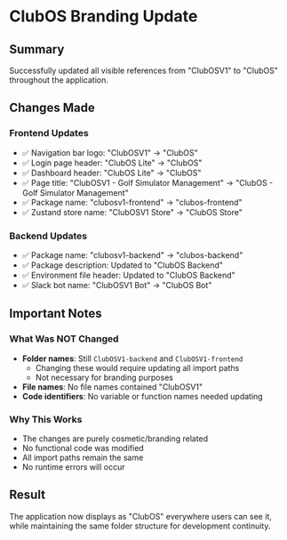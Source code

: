 # ClubOS Branding Update

## Summary
Successfully updated all visible references from "ClubOSV1" to "ClubOS" throughout the application.

## Changes Made

### Frontend Updates
- ✅ Navigation bar logo: "ClubOSV1" → "ClubOS"
- ✅ Login page header: "ClubOS Lite" → "ClubOS"
- ✅ Dashboard header: "ClubOS Lite" → "ClubOS"
- ✅ Page title: "ClubOSV1 - Golf Simulator Management" → "ClubOS - Golf Simulator Management"
- ✅ Package name: "clubosv1-frontend" → "clubos-frontend"
- ✅ Zustand store name: "ClubOSV1 Store" → "ClubOS Store"

### Backend Updates
- ✅ Package name: "clubosv1-backend" → "clubos-backend"
- ✅ Package description: Updated to "ClubOS Backend"
- ✅ Environment file header: Updated to "ClubOS Backend"
- ✅ Slack bot name: "ClubOSV1 Bot" → "ClubOS Bot"

## Important Notes

### What Was NOT Changed
- **Folder names**: Still `ClubOSV1-backend` and `ClubOSV1-frontend`
  - Changing these would require updating all import paths
  - Not necessary for branding purposes
- **File names**: No file names contained "ClubOSV1"
- **Code identifiers**: No variable or function names needed updating

### Why This Works
- The changes are purely cosmetic/branding related
- No functional code was modified
- All import paths remain the same
- No runtime errors will occur

## Result
The application now displays as "ClubOS" everywhere users can see it, while maintaining the same folder structure for development continuity.
